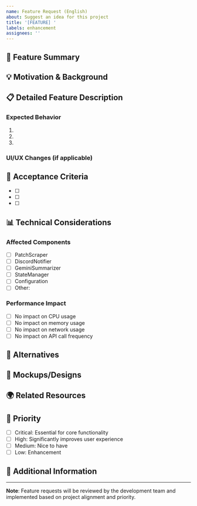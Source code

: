 ```yaml
---
name: Feature Request (English)
about: Suggest an idea for this project
title: '[FEATURE] '
labels: enhancement
assignees: ''
---
```


## 🚀 Feature Summary
<!-- A clear and concise description of the feature you're proposing -->

## 💡 Motivation & Background
<!-- Why is this feature needed? What problem does it solve? -->

## 📋 Detailed Feature Description
<!-- Detailed description of how the feature should work -->

### Expected Behavior
1. 
2. 
3. 

### UI/UX Changes (if applicable)
<!-- Discord notification changes, log output changes, etc. -->

## 🎯 Acceptance Criteria
<!-- Criteria that define when this feature is complete -->
- [ ] 
- [ ] 
- [ ] 

## 📊 Technical Considerations
<!-- Any technical constraints or considerations -->

### Affected Components
- [ ] PatchScraper
- [ ] DiscordNotifier
- [ ] GeminiSummarizer
- [ ] StateManager
- [ ] Configuration
- [ ] Other: 

### Performance Impact
- [ ] No impact on CPU usage
- [ ] No impact on memory usage
- [ ] No impact on network usage
- [ ] No impact on API call frequency

## 🔄 Alternatives
<!-- Describe any alternative solutions or features you've considered -->

## 📸 Mockups/Designs
<!-- If applicable, add mockups or design sketches -->

## 🌍 Related Resources
<!-- Links to relevant resources or examples of similar features -->

## 🚨 Priority
- [ ] Critical: Essential for core functionality
- [ ] High: Significantly improves user experience
- [ ] Medium: Nice to have
- [ ] Low: Enhancement

## 📝 Additional Information
<!-- Any other information that would help understand the feature -->

---
**Note**: Feature requests will be reviewed by the development team and implemented based on project alignment and priority.